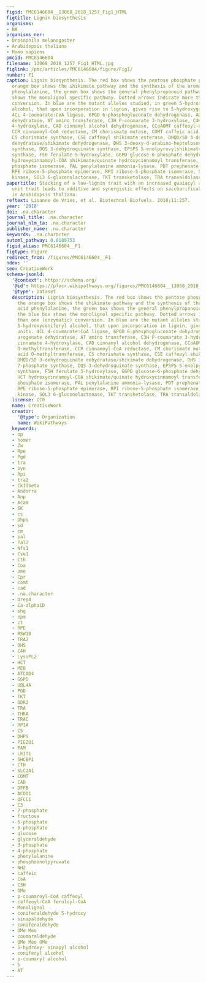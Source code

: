 ```yaml
---
figid: PMC6146604__13068_2018_1257_Fig1_HTML
figtitle: Lignin biosynthesis
organisms:
- NA
organisms_ner:
- Drosophila melanogaster
- Arabidopsis thaliana
- Homo sapiens
pmcid: PMC6146604
filename: 13068_2018_1257_Fig1_HTML.jpg
figlink: /pmc/articles/PMC6146604/figure/Fig1/
number: F1
caption: Lignin biosynthesis. The red box shows the pentose phosphate pathway, the
  orange box shows the shikimate pathway and the synthesis of the aromatic amino acid
  phenylalanine, the green box shows the general phenylpropanoid pathway and the blue box
  shows the monolignol specific pathway. Dotted arrows indicate more than one (enzymatic)
  conversion. In blue are the mutant alleles studied, in green 5-hydroxyconiferyl
  alcohol, that upon incorporation in lignin, gives rise to 5-hydroxyguaiacyl units.
  4CL 4-coumarate:CoA ligase, 6PGD 6-phosphogluconate dehydrogenase, ADT arogenate
  dehydratase, AT amino transferase, C3H P-coumarate 3-hydroxylase, C4H cinnamate
  4-hydroxylase, CAD cinnamyl alcohol dehydrogenase, CCoAOMT caffeoyl-COA O-methyltransferase,
  CCR cinnamoyl-CoA reductase, CM chorismate mutase, COMT caffeic acid O-methyltransferase,
  CS chorismate synthase, CSE caffeoyl shikimate esterase, DHQD/SD 3-dehydroquinate
  dehydratase/shikimate dehydrogenase, DHS 3-deoxy-d-arabino-heptulosonate 7-phosphate
  synthase, DQS 3-dehydroquinate synthase, EPSPS 5-enolpyruvylshikimate-3-phosphate
  synthase, F5H ferulate 5-hydroxylase, G6PD glucose-6-phosphate dehydrogenase, HCT
  hydroxycinnamoyl-COA shikimate/quinate hydroxycinnamoyl transferase, HPI hexose
  phosphate isomerase, PAL penylalanine ammonia-lysase, PDT prephenate dehydratase,
  RPE ribose-5-phosphate epimerase, RPI ribose-5-phosphate isomerase, SK shikimate
  kinase, SOL3 6-gluconolactonase, TKT transketolase, TRA transaldolase
papertitle: Stacking of a low-lignin trait with an increased guaiacyl and 5-hydroxyguaiacyl
  unit trait leads to additive and synergistic effects on saccharification efficiency
  in Arabidopsis thaliana.
reftext: Lisanne de Vries, et al. Biotechnol Biofuels. 2018;11:257.
year: '2018'
doi: .na.character
journal_title: .na.character
journal_nlm_ta: .na.character
publisher_name: .na.character
keywords: .na.character
automl_pathway: 0.8189753
figid_alias: PMC6146604__F1
figtype: Figure
redirect_from: /figures/PMC6146604__F1
ndex: ''
seo: CreativeWork
schema-jsonld:
  '@context': https://schema.org/
  '@id': https://pfocr.wikipathways.org/figures/PMC6146604__13068_2018_1257_Fig1_HTML.html
  '@type': Dataset
  description: Lignin biosynthesis. The red box shows the pentose phosphate pathway,
    the orange box shows the shikimate pathway and the synthesis of the aromatic amino
    acid phenylalanine, the green box shows the general phenylpropanoid pathway and
    the blue box shows the monolignol specific pathway. Dotted arrows indicate more
    than one (enzymatic) conversion. In blue are the mutant alleles studied, in green
    5-hydroxyconiferyl alcohol, that upon incorporation in lignin, gives rise to 5-hydroxyguaiacyl
    units. 4CL 4-coumarate:CoA ligase, 6PGD 6-phosphogluconate dehydrogenase, ADT
    arogenate dehydratase, AT amino transferase, C3H P-coumarate 3-hydroxylase, C4H
    cinnamate 4-hydroxylase, CAD cinnamyl alcohol dehydrogenase, CCoAOMT caffeoyl-COA
    O-methyltransferase, CCR cinnamoyl-CoA reductase, CM chorismate mutase, COMT caffeic
    acid O-methyltransferase, CS chorismate synthase, CSE caffeoyl shikimate esterase,
    DHQD/SD 3-dehydroquinate dehydratase/shikimate dehydrogenase, DHS 3-deoxy-d-arabino-heptulosonate
    7-phosphate synthase, DQS 3-dehydroquinate synthase, EPSPS 5-enolpyruvylshikimate-3-phosphate
    synthase, F5H ferulate 5-hydroxylase, G6PD glucose-6-phosphate dehydrogenase,
    HCT hydroxycinnamoyl-COA shikimate/quinate hydroxycinnamoyl transferase, HPI hexose
    phosphate isomerase, PAL penylalanine ammonia-lysase, PDT prephenate dehydratase,
    RPE ribose-5-phosphate epimerase, RPI ribose-5-phosphate isomerase, SK shikimate
    kinase, SOL3 6-gluconolactonase, TKT transketolase, TRA transaldolase
  license: CC0
  name: CreativeWork
  creator:
    '@type': Organization
    name: WikiPathways
  keywords:
  - op
  - homer
  - Zw
  - Rpe
  - Pgd
  - tra
  - byn
  - Rpi
  - tra2
  - CkIIbeta
  - Andorra
  - Anp
  - Acam
  - SK
  - cs
  - Dhps
  - sd
  - cm
  - pal
  - Pal2
  - Nfs1
  - Cse1
  - Cth
  - Coa
  - ome
  - Cpr
  - comt
  - cad
  - .na.character
  - Drep4
  - Ca-alpha1D
  - shg
  - opm
  - ct
  - RPE
  - RSW10
  - TRA2
  - DHS
  - C4H
  - LysoPL2
  - HCT
  - MEO
  - ATCAD4
  - G6PD
  - UBL4A
  - PGD
  - TKT
  - DDR2
  - TRA
  - THRA
  - TRAC
  - RPIA
  - CS
  - DHPS
  - PIEZO1
  - PAM
  - LRIT1
  - SHCBP1
  - CTH
  - SLC2A1
  - COMT
  - CAD
  - DFFB
  - ACOD1
  - OFCC1
  - C3
  - 7-phosphate
  - fructose
  - 6-phosphate
  - 5-phosphate
  - glucose
  - glyceraldehyde
  - 3-phosphate
  - 4-phosphate
  - phenylalanine
  - phosphoenolpyruvate
  - NH2
  - caffeic
  - CoA
  - C3H
  - OMe
  - p-coumaroyl-CoA caffeoyl
  - caffeoyl-CoA feruloyl-CoA
  - Monolignol
  - coniferaldehyde 5-hydroxy
  - sinapaldehyde
  - coniferaldehyde
  - OMe Meo
  - coumaraldehyde
  - OMe Meo OMe
  - 5-hydroxy- sinapyl alcohol
  - coniferyl alcohol
  - p-coumaryl alcohol
  - S
  - AT
---
```

